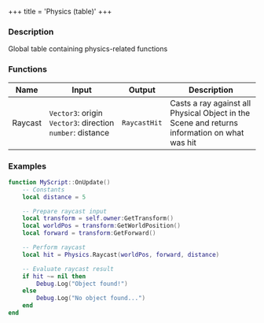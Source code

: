 +++
title = 'Physics (table)'
+++

### Description
Global table containing physics-related functions

### Functions
|Name|Input|Output|Description|
|-|-|-|-|
|Raycast|`Vector3`:&nbsp;origin<br>`Vector3`:&nbsp;direction<br>`number`:&nbsp;distance<br>|`RaycastHit`|Casts a ray against all Physical Object in the Scene and returns information on what was hit|

### Examples
```lua
function MyScript::OnUpdate()
    -- Constants
    local distance = 5

    -- Prepare raycast input
    local transform = self.owner:GetTransform()
    local worldPos = transform:GetWorldPosition()
    local forward = transform:GetForward()

    -- Perform raycast
    local hit = Physics.Raycast(worldPos, forward, distance)

    -- Evaluate raycast result
    if hit ~= nil then
        Debug.Log("Object found!")
    else
        Debug.Log("No object found...")
    end
end
```